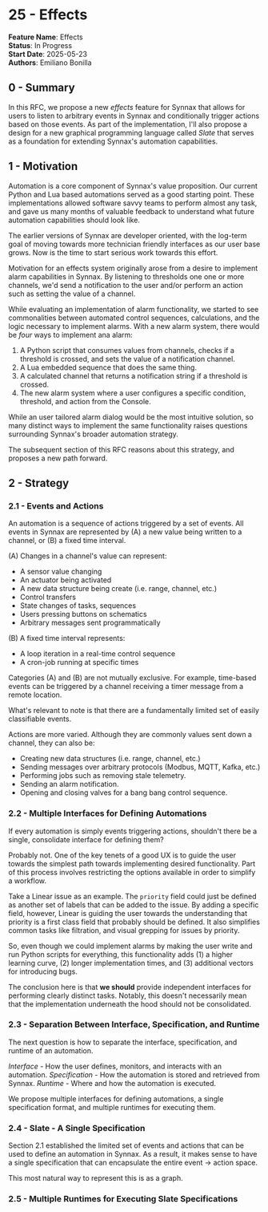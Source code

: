 # 25 - Effects

**Feature Name**: Effects <br />
**Status**: In Progress <br />
**Start Date**: 2025-05-23 <br />
**Authors**: Emiliano Bonilla <br />

## 0 - Summary

In this RFC, we propose a new *effects*  feature for Synnax that allows for users to 
listen to arbitrary events in Synnax and conditionally trigger actions based on 
those events. As part of the implementation, I'll also propose a design for a new
graphical programming language called *Slate* that serves as a foundation for extending
Synnax's automation capabilities.

## 1 - Motivation

Automation is a core component of Synnax's value proposition. Our current Python and
Lua based automations served as a good starting point. These implementations allowed
software savvy teams to perform almost any task, and gave us many months of valuable 
feedback to understand what future automation capabilities should look like.

The earlier versions of Synnax are developer oriented, with the log-term goal of moving
towards more technician friendly interfaces as our user base grows. Now is the time
to start serious work towards this effort.

Motivation for an effects system originally arose from a desire to implement alarm
capabilities in Synnax. By listening to thresholds one one or more channels, we'd send
a notification to the user and/or perform an action such as setting the value of a 
channel.

While evaluating an implementation of alarm functionality, we started to see
commonalities between automated control sequences, calculations, and the logic necessary
to implement alarms. With a new alarm system, there would be *four* ways to implement
ana alarm:

1. A Python script that consumes values from channels, checks if a threshold is crossed,
and sets the value of a notification channel.
2. A Lua embedded sequence that does the same thing.
3. A calculated channel that returns a notification string if a threshold is crossed.
4. The new alarm system where a user configures a specific condition, threshold, and
action from the Console.

While an user tailored alarm dialog would be the most intuitive solution, so many
distinct ways to implement the same functionality raises questions surrounding Synnax's
broader automation strategy.

The subsequent section of this RFC reasons about this strategy, and proposes a new
path forward.

## 2 - Strategy

### 2.1 - Events and Actions

An automation is a sequence of actions triggered by a set of events. All events in 
Synnax are represented by (A) a new value being written to a channel, or (B) a fixed
time interval.

(A) Changes in a channel's value can represent:

- A sensor value changing
- An actuator being activated
- A new data structure being create (i.e. range, channel, etc.)
- Control transfers
- State changes of tasks, sequences
- Users pressing buttons on schematics
- Arbitrary messages sent programmatically

(B) A fixed time interval represents:

- A loop iteration in a real-time control sequence
- A cron-job running at specific times

Categories (A) and (B) are not mutually exclusive. For example, time-based events
can be triggered by a channel receiving a timer message from a remote location.

What's relevant to note is that there are a fundamentally limited set of easily 
classifiable events.

Actions are more varied. Although they are commonly values sent down a channel, they 
can also be:

- Creating new data structures (i.e. range, channel, etc.)
- Sending messages over arbitrary protocols (Modbus, MQTT, Kafka, etc.)
- Performing jobs such as removing stale telemetry.
- Sending an alarm notification.
- Opening and closing valves for a bang bang control sequence.

### 2.2 - Multiple Interfaces for Defining Automations

If every automation is simply events triggering actions, shouldn't there be a single,
consolidate interface for defining them?

Probably not. One of the key tenets of a good UX is to guide the user towards the
simplest path towards implementing desired functionality. Part of this process involves
restricting the options available in order to simplify a workflow.

Take a Linear issue as an example. The `priority` field could just be defined as another
set of labels that can be added to the issue. By adding a specific field, however,
Linear is guiding the user towards the understanding that priority is a first class
field that probably should be defined. It also simplifies common tasks like filtration,
and visual grepping for issues by priority.

So, even though we could implement alarms by making the user write and run Python
scripts for everything, this functionality adds (1) a higher learning curve, (2) longer
implementation times, and (3) additional vectors for introducing bugs.

The conclusion here is that **we should** provide independent interfaces for performing
clearly distinct tasks. Notably, this doesn't necessarily mean that the implementation 
underneath the hood should not be consolidated.

### 2.3 - Separation Between Interface, Specification, and Runtime

The next question is how to separate the interface, specification, and runtime of an
automation.

_Interface_ - How the user defines, monitors, and interacts with an automation.
_Specification_ - How the automation is stored and retrieved from Synnax.
_Runtime_ - Where and how the automation is executed.

We propose multiple interfaces for defining automations, a single specification format,
and multiple runtimes for executing them.

### 2.4 - Slate - A Single Specification

Section 2.1 established the limited set of events and actions that can be used to 
define an automation in Synnax. As a result, it makes sense to have a single
specification that can encapsulate the entire event -> action space.

This most natural way to represent this is as a graph.

### 2.5 - Multiple Runtimes for Executing Slate Specifications

